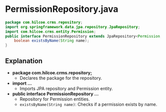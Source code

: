 # PermissionRepository.java

```java
package com.hilcoe.crms.repository;
import org.springframework.data.jpa.repository.JpaRepository;
import com.hilcoe.crms.entity.Permission;
public interface PermissionRepository extends JpaRepository<Permission, Long> {
    boolean existsByName(String name);
}
```

## Explanation

- **package com.hilcoe.crms.repository;**
  - Declares the package for the repository.
- **import ...**
  - Imports JPA repository and Permission entity.
- **public interface PermissionRepository ...**
  - Repository for Permission entities.
  - `existsByName(String name)`: Checks if a permission exists by name.
